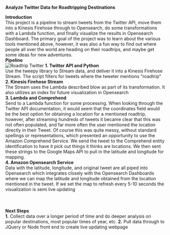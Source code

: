 <b>Analyze Twitter Data for Roadtripping Destinations</b><br>

<b>Introduction</b><br>
This project is a pipeline to stream tweets from the Twitter API, move them into a Kinesis Firehose through to Opensearch, do some transformations with a Lambda function, and finally visualize the results in Opensearch Dashboard. 
The primary goal of the project was to learn about the various tools mentioned above, however, it was also a fun way to find out where people all over the world are heading on their roadtrips, and maybe get some ideas for new adventures.
<br>
<b>Pipeline</b><br>
![Roadtrip Twitter](https://user-images.githubusercontent.com/11822655/147527781-b246b0c1-2ad0-4b5d-bf0b-eec35110c76b.jpeg)
<b>1. Twitter API and Python</b><br>
Use the tweepy library to Stream data, and deliver it into a Kinesis Firehose Stream. The script filters for tweets where the tweeter mentions "roadtrip"<br>
<b>2. Kinesis Firehose Stream</b><br>
The Stream uses the Lambda described blow as part of its transformation. It also utilizes an index for future visualization in Opensearch<br>
<b>3. Lambda and Comprehend</b><br>
Send to a Lambda function for some processing. When looking through the Twitter API documentation, it would seem that the coordinates field would be the best option for obtaining a location for a mentioned roadtrip, however, after streaming hundreds of tweets it became clear that this was not often populated, and far more often the user mentioned the location directly in their Tweet. Of course this was quite messy, without standard spellings or representations, which presented an opportunity to use the Amazon Comprehend Service. We send the tweet to the Comprehend entity identification to have it pick out things it thinks are locations. We then sent these strings to the Google Maps API to pull in the latitude and longitude for mapping.<br>
<b>4. Amazon Opensearch Service</b><br>
Data with the latitude, longitude, and original tweet are all piped into Opensearch which integrates closely with the Opensearch Dashboards where we can map the latitude and longitude obtained from the location mentioned in the tweet. If we set the map to refresh every 5-10 seconds the visualization is semi live updating
<br>
<br>
<br>
<br>
<b>Next Steps</b><br>
<b>1.</b> Collect data over a longer period of time and do deeper analysis on popular destinations, most popular times of year, etc.
<b>2.</b> Pull data through to JQuery or Node front end to create live updating webpage

